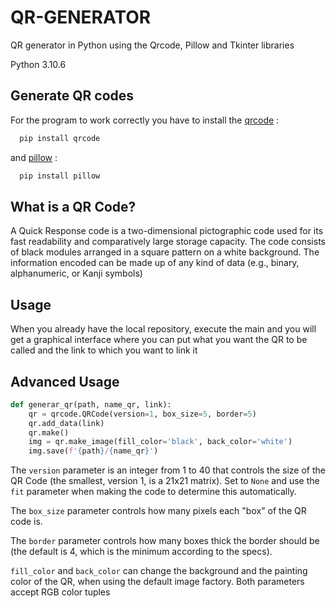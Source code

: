 # QR-GENERATOR
QR generator in Python using the Qrcode, Pillow and Tkinter libraries

Python 3.10.6

## Generate QR codes
For the program to work correctly you have to install the <a href="https://pypi.org/project/qrcode/" target="_blank">qrcode</a> :

```bash
  pip install qrcode
```
and <a href="https://pypi.org/project/Pillow/" target="_blank">pillow</a> :

```bash
  pip install pillow
```
## What is a QR Code?
A Quick Response code is a two-dimensional pictographic code used for its fast
readability and comparatively large storage capacity. The code consists of
black modules arranged in a square pattern on a white background. The
information encoded can be made up of any kind of data (e.g., binary,
alphanumeric, or Kanji symbols)

## Usage
When you already have the local repository, execute the main and you will get a graphical interface where you can put what you want the QR to be called and the link to which you want to link it

## Advanced Usage

```python
def generar_qr(path, name_qr, link):
    qr = qrcode.QRCode(version=1, box_size=5, border=5)
    qr.add_data(link)
    qr.make()
    img = qr.make_image(fill_color='black', back_color='white')
    img.save(f'{path}/{name_qr}')
```
The ``version`` parameter is an integer from 1 to 40 that controls the size of
the QR Code (the smallest, version 1, is a 21x21 matrix).
Set to ``None`` and use the ``fit`` parameter when making the code to determine
this automatically.

The ``box_size`` parameter controls how many pixels each "box" of the QR code
is.

The ``border`` parameter controls how many boxes thick the border should be
(the default is 4, which is the minimum according to the specs).

``fill_color`` and ``back_color`` can change the background and the painting
color of the QR, when using the default image factory. Both parameters accept
RGB color tuples

